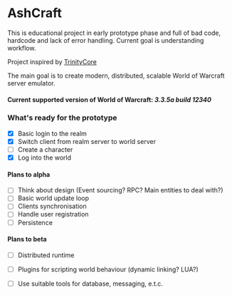 # AshCraft

This is educational project in early prototype phase and full of bad code, hardcode and lack of error handling.
Current goal is understanding workflow.

Project inspired by [TrinityCore](https://github.com/TrinityCore/TrinityCore)

The main goal is to create modern, distributed, scalable World of Warcraft server emulator. 

#### Current supported version of World of Warcraft: *3.3.5a build 12340*

### What's ready for the prototype
- [x] Basic login to the realm
- [x] Switch client from realm server to world server
- [ ] Create a character
- [x] Log into the world

#### Plans to alpha
- [ ] Think about design (Event sourcing? RPC? Main entities to deal with?)
- [ ] Basic world update loop
- [ ] Clients synchronisation
- [ ] Handle user registration
- [ ] Persistence

#### Plans to beta
- [ ] Distributed runtime
- [ ] Plugins for scripting world behaviour (dynamic linking? LUA?)
- [ ] Use suitable tools for database, messaging, e.t.c.

